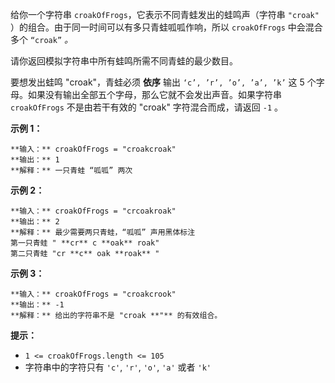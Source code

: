 给你一个字符串 `croakOfFrogs`，它表示不同青蛙发出的蛙鸣声（字符串 `"croak"` ）的组合。由于同一时间可以有多只青蛙呱呱作响，所以
`croakOfFrogs` 中会混合多个 `“croak”` _。_

请你返回模拟字符串中所有蛙鸣所需不同青蛙的最少数目。

要想发出蛙鸣 "croak"，青蛙必须 **依序** 输出 `‘c’, ’r’, ’o’, ’a’, ’k’` 这 5
个字母。如果没有输出全部五个字母，那么它就不会发出声音。如果字符串 `croakOfFrogs` 不是由若干有效的 "croak" 字符混合而成，请返回
`-1` 。



**示例 1：**

    
    
    **输入：** croakOfFrogs = "croakcroak"
    **输出：** 1 
    **解释：** 一只青蛙 “呱呱” 两次
    

**示例 2：**

    
    
    **输入：** croakOfFrogs = "crcoakroak"
    **输出：** 2 
    **解释：** 最少需要两只青蛙，“呱呱” 声用黑体标注
    第一只青蛙 " **cr** c **oak** roak"
    第二只青蛙 "cr **c** oak **roak** "
    

**示例 3：**

    
    
    **输入：** croakOfFrogs = "croakcrook"
    **输出：** -1
    **解释：** 给出的字符串不是 "croak **"** 的有效组合。
    



**提示：**

  * `1 <= croakOfFrogs.length <= 105`
  * 字符串中的字符只有 `'c'`, `'r'`, `'o'`, `'a'` 或者 `'k'`

